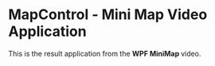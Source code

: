 # MapControl  - Mini Map Video Application


This is the result application from the <strong>WPF MiniMap </strong>video.

<br/>


